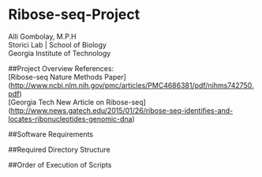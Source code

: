 # Ribose-seq-Project
Alli Gombolay, M.P.H  
Storici Lab | School of Biology  
Georgia Institute of Technology  

##Project Overview
References:  
[Ribose-seq Nature Methods Paper]  
(http://www.ncbi.nlm.nih.gov/pmc/articles/PMC4686381/pdf/nihms742750.pdf)  
[Georgia Tech New Article on Ribose-seq]
(http://www.news.gatech.edu/2015/01/26/ribose-seq-identifies-and-locates-ribonucleotides-genomic-dna)

##Software Requirements

##Required Directory Structure

##Order of Execution of Scripts
